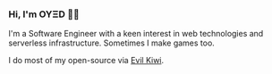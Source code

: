 ### Hi, I'm OYΞD 🏳️‍🌈

I'm a Software Engineer with a keen interest in web technologies and serverless infrastructure. Sometimes I make games too.

I do most of my open-source via [Evil Kiwi](https://github.com/evilkiwi).
